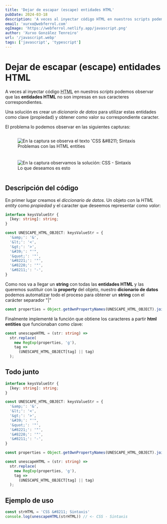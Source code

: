 ```yaml
---
title: 'Dejar de escapar (escape) entidades HTML'
pubDate: 2024-03-18
description: 'A veces al inyectar código HTML en nuestros scripts podemos tener problemas con las entidades HTML.'
email: 'xurxo@webferrol.com'
ogImage: 'https://webferrol.netlify.app/javascript.png'
author: 'Xurxo González Tenreiro'
url: '/javascript.webp'
tags: ['javascript', 'typescript']
---
```


# Dejar de escapar (escape) entidades HTML

A veces al inyectar código <abbr title="Hipertext Marckup Language">HTML</abbr> en nuestros *scripts* podemos observar que las **entidades HTML** no son impresas en sus caracteres correspondientes.

Una solución es crear un _dicionario de datos_ para utilizar estas entidades como clave (propiedad) y obtener como valor su correspondiente caracter.

El problema lo podemos observar en las siguientes capturas:

<div style="display: grid; grid-template-columns: repeat(auto-fill, minmax(300px, 1fr)); gap: .5rem">
<figure>
  <img src="/blog/unescape-problem.webp" alt="En la captura se observa el texto 'CSS &amp;#8211; Sintaxis">
  <figcaption>Problemas con las HTML entities</figcaption>
</figure>
<figure>
  <img src="/blog/unescape-problem-fixed.webp" alt="En la captura observamos la solución: CSS - Sintaxis">
  <figcaption>Lo que deseamos es esto</figcaption>
</figure>
</div>

## Descripción del código


En primer lugar creamos el *diccionario de datos*. Un objeto con la *HTML entity* como *propiedad* y el caracter que deseemos representar como *valor*:

```ts
interface keysValueStr {
  [key: string]: string; 
}

const UNESCAPE_HTML_OBJECT: keysValueStr = {
  '&amp;': '&',
  '&lt;': '<',
  '&gt;': '>',
  '&#39;': "'",
  '&quot;': '"',
  '&#8221;': '"',
  '&#8220;': '"',
  '&#8211;': '-',
}
```

Como nos va a llegar un **string** con todas las **entidades HTML** y las queremos sustituir con la **property** del objeto, nuestro **dicionario de datos** podemos automatizar todo el proceso para obtener un **string** con el carácter separador "|"

```ts
const properties = Object.getOwnPropertyNames(UNESCAPE_HTML_OBJECT).join('|')
```

Finalmente implementé la función que obtiene los caracteres a partir **html entities** que funcionaban como clave:

```ts
const unescapeHTML = (str: string) =>
  str.replace(
    new RegExp(properties, 'g'),
    tag =>
      (UNESCAPE_HTML_OBJECT[tag] || tag)
  );
```

## Todo junto
  
```ts
interface keysValueStr {
  [key: string]: string; 
}

const UNESCAPE_HTML_OBJECT: keysValueStr = {
  '&amp;': '&',
  '&lt;': '<',
  '&gt;': '>',
  '&#39;': "'",
  '&quot;': '"',
  '&#8221;': '"',
  '&#8220;': '"',
  '&#8211;': '-',
}

const properties = Object.getOwnPropertyNames(UNESCAPE_HTML_OBJECT).join('|')

const unescapeHTML = (str: string) =>
  str.replace(
    new RegExp(properties, 'g'),
    tag =>
      (UNESCAPE_HTML_OBJECT[tag] || tag)
  );
```

## Ejemplo de uso

```ts
const strHTML = 'CSS &#8211; Sintaxis'
console.log(unescapeHTML(strHTML)) // <- CSS - Sintaxis
```